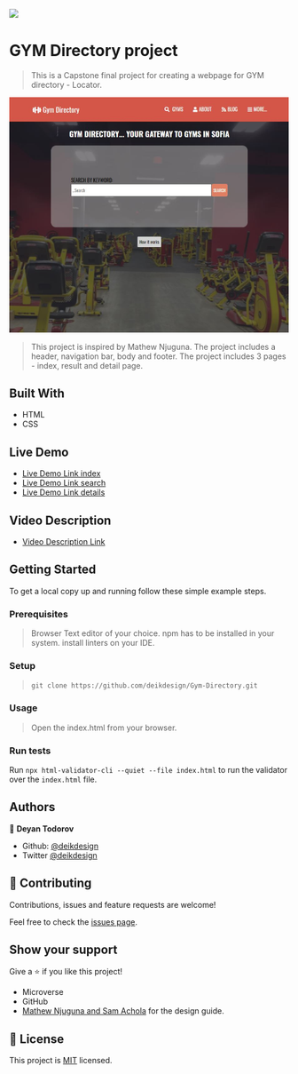 ![](https://img.shields.io/badge/Microverse-blueviolet)

# GYM Directory project

> This is a Capstone final project for creating a webpage for GYM directory - Locator.

![screenshot](./images/screen_gym-directory.JPG)

> This project is inspired by Mathew Njuguna.
> The project includes a header, navigation bar, body and footer.
> The project includes 3 pages - index, result and detail page.

## Built With

- HTML
- CSS

## Live Demo

- [Live Demo Link index](https://deikdesign.github.io/Gym-Directory/index.html)
- [Live Demo Link search](https://deikdesign.github.io/Gym-Directory/page/find_results.html)
- [Live Demo Link details](https://deikdesign.github.io/Gym-Directory/page/fitness_page.html)

## Video Description

- [Video Description Link](https://www.loom.com/share/8e18fba1ee484abcba3d669474cc733a)

## Getting Started

 To get a local copy up and running follow these simple example steps.

### Prerequisites
> Browser
> Text editor of your choice.
> npm has to be installed in your system.
> install linters on your IDE.

### Setup
> ``` git clone https://github.com/deikdesign/Gym-Directory.git ```

### Usage
> Open the index.html from your browser.

### Run tests
Run `npx html-validator-cli --quiet --file index.html` to run the validator over the ```index.html``` file.

## Authors

👤 **Deyan Todorov**
- Github: [@deikdesign](https://github.com/deikdesign)
- Twitter [@deikdesign](https://twitter.com/deikdesign)


## 🤝 Contributing

Contributions, issues and feature requests are welcome!

Feel free to check the [issues page](https://github.com/deikdesign/Gym-Directory/issues).

## Show your support

Give a ⭐️ if you like this project!

- Microverse
- GitHub
- [Mathew Njuguna and Sam Achola](https://www.behance.net/gallery/25563385/PatashuleKE) for the design guide.

## 📝 License

This project is [MIT](lic.url) licensed.

